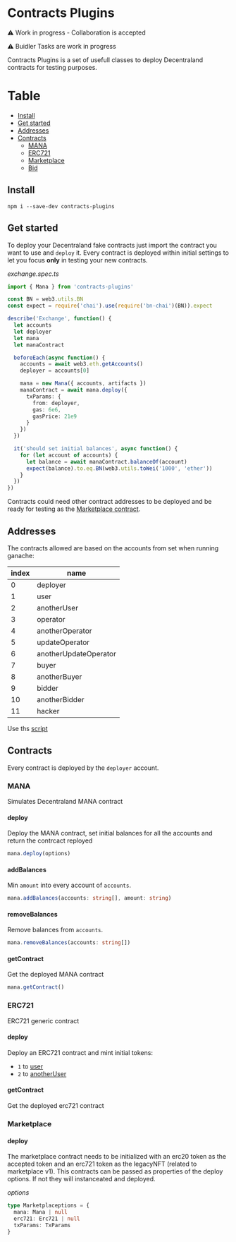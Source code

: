 # Contracts Plugins

⚠️ Work in progress - Collaboration is accepted

⚠️ Buidler Tasks are work in progress

Contracts Plugins is a set of usefull classes to deploy Decentraland contracts for testing purposes.

# Table

- [Install](#install)
- [Get started](#get-started)
- [Addresses](#addresses)
- [Contracts](#contracts)
  - [MANA](#mana)
  - [ERC721](#erc721)
  - [Marketplace](#marketplace)
  - [Bid](#bid)

## Install

`npm i --save-dev contracts-plugins`

## Get started

To deploy your Decentraland fake contracts just import the contract you want to use and `deploy` it. Every contract is deployed within initial settings to let you focus **only** in testing your new contracts.

_exchange.spec.ts_

```typescript
import { Mana } from 'contracts-plugins'

const BN = web3.utils.BN
const expect = require('chai').use(require('bn-chai')(BN)).expect

describe('Exchange', function() {
  let accounts
  let deployer
  let mana
  let manaContract

  beforeEach(async function() {
    accounts = await web3.eth.getAccounts()
    deployer = accounts[0]

    mana = new Mana({ accounts, artifacts })
    manaContract = await mana.deploy({
      txParams: {
        from: deployer,
        gas: 6e6,
        gasPrice: 21e9
      }
    })
  })

  it('should set initial balances', async function() {
    for (let account of accounts) {
      let balance = await manaContract.balanceOf(account)
      expect(balance).to.eq.BN(web3.utils.toWei('1000', 'ether'))
    }
  })
})
```

Contracts could need other contract addresses to be deployed and be ready for testing as the [Marketplace contract](#marketplace).

## Addresses

The contracts allowed are based on the accounts from set when running ganache:

| index | name                  |
| ----- | --------------------- |
| 0     | deployer              |
| 1     | user                  |
| 2     | anotherUser           |
| 3     | operator              |
| 4     | anotherOperator       |
| 5     | updateOperator        |
| 6     | anotherUpdateOperator |
| 7     | buyer                 |
| 8     | anotherBuyer          |
| 9     | bidder                |
| 10    | anotherBidder         |
| 11    | hacker                |

Use ths [script](#link_al_script)

## Contracts

Every contract is deployed by the `deployer` account.

### MANA

Simulates Decentraland MANA contract

#### deploy

Deploy the MANA contract, set initial balances for all the accounts and return the contrcact reployed

```typescript
mana.deploy(options)
```

#### addBalances

Min `amount` into every account of `accounts`.

```typescript
mana.addBalances(accounts: string[], amount: string)
```

#### removeBalances

Remove balances from `accounts`.

```typescript
mana.removeBalances(accounts: string[])
```

#### getContract

Get the deployed MANA contract

```typescript
mana.getContract()
```

### ERC721

ERC721 generic contract

#### deploy

Deploy an ERC721 contract and mint initial tokens:

- `1` to [user](#addresses)
- `2` to [anotherUser](#addresses)

#### getContract

Get the deployed erc721 contract

### Marketplace

#### deploy

The marketplace contract needs to be initialized with an erc20 token as the accepted token
and an erc721 token as the legacyNFT (related to marketplace v1).
This contracts can be passed as properties of the deploy options. If not they will instanceated and deployed.

_options_

```typescript
type Marketplaceptions = {
  mana: Mana | null
  erc721: Erc721 | null
  txParams: TxParams
}
```
